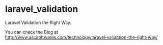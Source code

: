 # laravel_validation
Laravel Validation the Right Way.

You can check the Blog at http://www.ascsoftwares.com/technology/laravel-validation-the-right-way/

